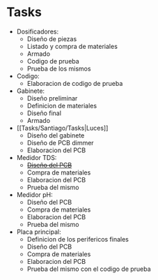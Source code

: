 # Tasks
- Dosificadores:
	- Diseño de piezas
	- Listado y compra de materiales
	- Armado
	- Codigo de prueba
	- Prueba de los mismos
- Codigo:
	- Elaboracion de codigo de prueba
- Gabinete:
	- Diseño preliminar
	- Definicion de materiales
	- Diseño final
	- Armado
- [[Tasks/Santiago/Tasks|Luces]]
	- Diseño del gabinete
	- Diseño de PCB dimmer
	- Elaboracion del PCB
- Medidor TDS:
	- [~~Diseño del PCB~~](https://github.com/MaximilianoBarzola/Hidropon/tree/main/Pieces/medidor_conductividad)
	- Compra de materiales
	- Elaboracion del PCB
	- Prueba del mismo
- Medidor pH:
	- Diseño del PCB
	- Compra de materiales
	- Elaboracion del PCB
	- Prueba del mismo
- Placa principal:
	- Definicion de los perifericos finales
	- Diseño del PCB
	- Compra de materiales
	- Elaboracion del PCB
	- Prueba del mismo con el codigo de prueba
